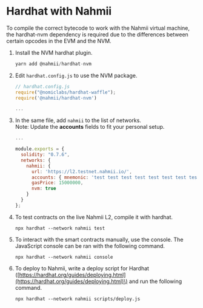 # Hardhat with Nahmii

To compile the correct bytecode to work with the Nahmii virtual machine, the hardhat-nvm dependency is required due to the differences between certain opcodes in the EVM and the NVM.

1. Install the NVM hardhat plugin. 

   ```javascript
   yarn add @nahmii/hardhat-nvm
   ```

2. Edit `hardhat.config.js` to use the NVM package. 

   ```javascript
   // hardhat.config.js
   require("@nomiclabs/hardhat-waffle");
   require('@nahmii/hardhat-nvm')

   ...
   ```

3. In the same file, add `nahmii` to the list of networks.  
   Note: Update the **accounts** fields to fit your personal setup.

   ```javascript
   ...

   module.exports = {
     solidity: "0.7.6",
     networks: {
       nahmii: {
         url: 'https://l2.testnet.nahmii.io/',
         accounts: { mnemonic: 'test test test test test test test test test test test junk' },
         gasPrice: 15000000,
         nvm: true
       }
     }
   };
   ```

4. To test contracts on the live Nahmii L2, compile it with hardhat. 

   ```text
   npx hardhat --network nahmii test
   ```

5. To interact with the smart contracts manually, use the console. The JavaScript console can be ran with the following command. 

   ```text
   npx hardhat --network nahmii console
   ```

6. To deploy to Nahmii, write a deploy script for Hardhat \([https://hardhat.org/guides/deploying.html](https://hardhat.org/guides/deploying.html)\) and run the following command.

   ```text
   npx hardhat --network nahmii scripts/deploy.js
   ```

